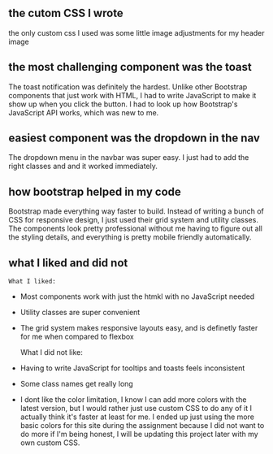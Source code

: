 ## the cutom CSS I wrote

the only custom css I used was some little image adjustments for my header image

## the most challenging component was the toast

The toast notification was definitely the hardest. Unlike other Bootstrap components that just work with HTML, I had to write JavaScript to make it show up when you click the button. I had to look up how Bootstrap's JavaScript API works, which was new to me.

## easiest component was the dropdown in the nav

The dropdown menu in the navbar was super easy. I just had to add the right classes and  and it worked immediately.

## how bootstrap helped in my code

Bootstrap made everything way faster to build. Instead of writing a bunch of CSS for responsive design, I just used their grid system and utility classes. The components look pretty professional without me having to figure out all the styling details, and everything is pretty mobile friendly automatically.

## what I liked and did not

    What I liked:
- Most components work with just the htmkl with no JavaScript needed
- Utility classes are super convenient  
- The grid system makes responsive layouts easy, and is definetly faster for me when compared to flexbox

    What I did not like:
- Having to write JavaScript for tooltips and toasts feels inconsistent
- Some class names get really long
- I dont like the color limitation, I know I can add more colors with the latest version, but I would rather just use custom CSS to do any of it I actually think it's faster at least for me. I ended up just using the more basic colors for this site during the assignment because I did not want to do more if I'm being honest, I will be updating this project later with my own custom CSS.

